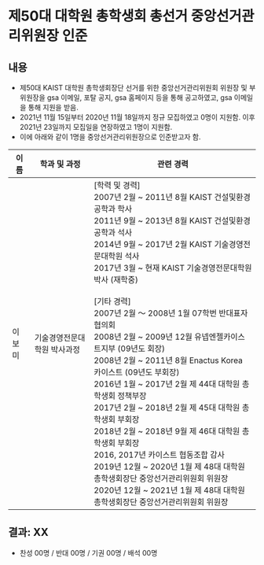 제50대 대학원 총학생회 총선거 중앙선거관리위원장 인준
===

## 내용

- 제50대 KAIST 대학원 총학생회장단 선거를 위한 중앙선거관리위원회 위원장 및 부위원장을 gsa 이메일, 포탈 공지, gsa 홈페이지 등을 통해 공고하였고, gsa 이메일을 통해 지원을 받음.
- 2021년 11월 15일부터 2020년 11월 18일까지 정규 모집하였고 0명이 지원함. 이후 2021년 23일까지 모집일을 연장하였고 1명이 지원함.
- 이에 아래와 같이 1명을 중앙선거관리위원장으로 인준받고자 함.

| 이름 | 학과 및 과정 | 관련 경력 |
|---|---|---|
| 이보미 | 기술경영전문대학원 박사과정 | [학력 및 경력]<br>2007년 2월 ~ 2011년 8월 KAIST 건설및환경공학과 학사<br>2011년 9월 ~ 2013년 8월 KAIST 건설및환경공학과 석사<br>2014년 9월 ~ 2017년 2월 KAIST 기술경영전문대학원 석사<br>2017년 3월 ~ 현재 KAIST 기술경영전문대학원 박사 (재학중)<br><br>[기타 경력]<br>2007년 2월 ～ 2008년 1월 07학번 반대표자협의회<br>2008년 2월 ~ 2009년 12월 유넵엔젤카이스트지부 (09년도 회장)<br>2008년 2월 ~ 2011년 8월 Enactus Korea 카이스트 (09년도 부회장)<br>2016년 1월 ~ 2017년 2월 제 44대 대학원 총학생회 정책부장<br>2017년 2월 ~ 2018년 2월 제 45대 대학원 총학생회 부회장<br>2018년 2월 ~ 2018년 9월 제 46대 대학원 총학생회 부회장<br>2016, 2017년 카이스트 협동조합 감사<br>2019년 12월 ~ 2020년 1월 제 48대 대학원 총학생회장단 중앙선거관리위원회 위원장<br>2020년 12월 ~ 2021년 1월 제 48대 대학원 총학생회장단 중앙선거관리위원회 위원장  |

## 결과: XX
- 찬성 00명 / 반대 00명 / 기권 00명 / 배석 00명
